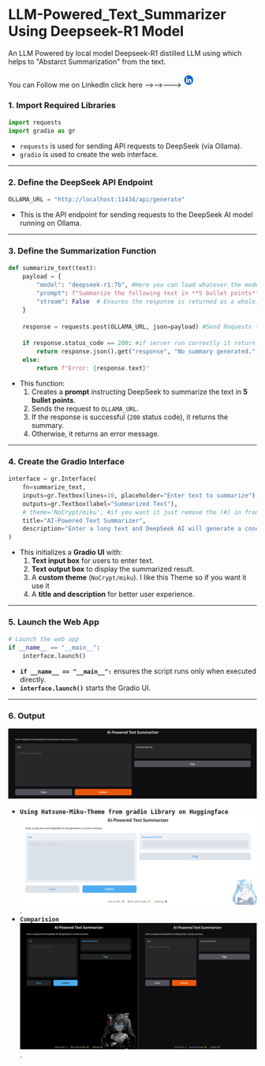# LLM-Powered_Text_Summarizer Using Deepseek-R1 Model
An  LLM Powered by local model Deepseek-R1 distilled LLM using which helps to "Abstarct Summarization" from the text.

You can Follow me on LinkedIn click here -->-->--->[<img src="Linkein-Image.png" alt="AI Summarizer" width="30" height="30">](https://www.linkedin.com/in/shanmuganathan120) 

### **1. Import Required Libraries**
```python
import requests
import gradio as gr
```
- `requests` is used for sending API requests to DeepSeek (via Ollama).
- `gradio` is used to create the web interface.

---

### **2. Define the DeepSeek API Endpoint**
```python
OLLAMA_URL = "http://localhost:11434/api/generate"
```
- This is the API endpoint for sending requests to the DeepSeek AI model running on Ollama.

---

### **3. Define the Summarization Function**
```python
def summarize_text(text):
    payload = {
        "model": "deepseek-r1:7b", #Here you can load whatever the model you have in your ollama(ex:deepseek-r1:1.5b,7b,8b,14b) I used 7b model here 
        "prompt": f"Summarize the following text in **5 bullet points**:\n\n{text}", #The prompt is here for tell commands for the llm to act 
        "stream": False  # Ensures the response is returned as a whole, not streamed
    }

    response = requests.post(OLLAMA_URL, json=payload) #Send Requests to deepseekAPI

    if response.status_code == 200: #if server run correctly it return the result or it will give error
        return response.json().get("response", "No summary generated.")
    else:
        return f"Error: {response.text}"

```
- This function:
  1. Creates a **prompt** instructing DeepSeek to summarize the text in **5 bullet points**.
  2. Sends the request to `OLLAMA_URL`.
  3. If the response is successful (`200` status code), it returns the summary.
  4. Otherwise, it returns an error message.

---

### **4. Create the Gradio Interface**
```python
interface = gr.Interface(
    fn=summarize_text,
    inputs=gr.Textbox(lines=10, placeholder="Enter text to summarize"),
    outputs=gr.Textbox(label="Summarized Text"),
    # theme='NoCrypt/miku', #if you want it just remove the (#) in front of the theme
    title="AI-Powered Text Summarizer",
    description="Enter a long text and DeepSeek AI will generate a concise summary."
)
```
- This initializes a **Gradio UI** with:
  1. **Text input box** for users to enter text.
  2. **Text output box** to display the summarized result.
  3. A **custom theme** (`NoCrypt/miku`). I like this Theme so if you want it use it 
  4. A **title and description** for better user experience.

---

### **5. Launch the Web App**
```python
# Launch the web app
if __name__ == "__main__":
    interface.launch()
```
- **`if __name__ == "__main__":`** ensures the script runs only when executed directly.
- **`interface.launch()`** starts the Gradio UI.

---
### **6. Output**
![AI Summarizer](Normal_Interface.png)
- **`Using Hatsune-Miku-Theme from gradio Library on Huggingface`**
![Miku-Theme](Hatsune_Miku_Light.png).
- **`Comparision`**
![Miku-Theme](Interface_comparision.png).  
